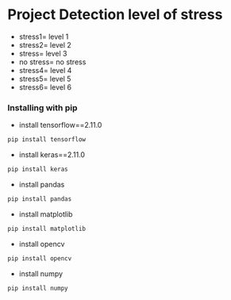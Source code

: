 # Project Detection level of stress
* stress1= level 1
*  stress2= level 2
*  stress= level 3
*  no stress= no stress
*  stress4= level 4
*  stress5= level 5
* stress6= level 6

### Installing with pip
*  install tensorflow==2.11.0
```bash
pip install tensorflow
```
* install keras==2.11.0
```bash
pip install keras
```
* install pandas
```bash
pip install pandas 
```
* install matplotlib
```bash
pip install matplotlib 
```
* install opencv
```bash
pip install opencv
```
* install numpy
```bash
pip install numpy
```
